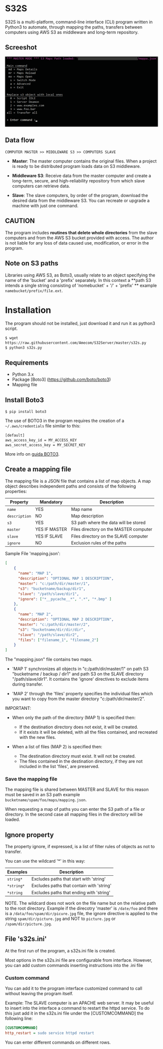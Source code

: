 # S32S

S32S is a multi-platform, command-line interface (CLI) program written in Python3
to automate, through mapping the paths,
transfers between computers using AWS S3
as middleware and long-term repository.


## Screeshot

![S32S Screenshot](https://raw.githubusercontent.com/Amecom/S32S/master/screenshot.png)

## Data flow

```
COMPUTER MASTER >> MIDDLEWARE S3 >> COMPUTERS SLAVE
```

- **Master**:
The master computer contains the original files. When a project is ready to be
distributed program loads data on S3 middleware.


- **Middleware S3**:
Receive data from the master computer and create a long-term, secure, and high-reliability repository
from which slave computers can retrieve data.

- **Slave**:
The slave computers, by order of the program, download the desired data from the middleware S3.
You can recreate or upgrade a machine with just one command.

## CAUTION
The program includes **routines that delete whole directories** from the slave computers
and from the AWS S3 bucket provided with access.
The author is not liable for any loss of data caused
use, modification, or error in the program.


## Note on S3 paths

Libraries using AWS S3, as Boto3, usually relate
to an object specifying the name of the 'bucket' and a 'prefix' separately.
In this context a **path S3 intends
a single string consisting of 'nomebucket' + '/' + 'prefix' **
example `namebucket/prefix/file.ext`.

# Installation

The program should not be installed, just download it and run it as python3 script.
```
$ wget https://raw.githubusercontent.com/Amecom/S32Server/master/s32s.py
$ python3 s32s.py
```

## Requirements

- Python 3.x
- Package [Boto3] (https://github.com/boto/boto3)
- Mapping file

## Install Boto3

```
$ pip install boto3
```
The use of BOTO3 in the program
requires the creation of a ```~/.aws/credentials``` file similar to this:
```
[default]
aws_access_key_id = MY_ACCESS_KEY
aws_secret_access_key = MY_SECRET_KEY
```

More info on [guida BOTO3](https://github.com/boto/boto3).

## Create a mapping file

The mapping file is a JSON file that contains a list of map objects.
A map object describes independent paths and consists of the following properties:

| Property | Mandatory | Description |
| --- | --- | --- |
| `name` | YES | Map name |
| `description` | NO  | Map description |
| `s3` | YES | S3 path where the data will be stored |
| `master` | YES IF MASTER | Files directory on the MASTER computer |
| `slave` | YES IF SLAVE | Files directory on the SLAVE computer |
| `ignore` | NO | Exclusion rules of the paths |

Sample File 'mapping.json':
```json
[
    {
      "name": "MAP 1",
      "description": "OPTIONAL MAP 1 DESCRIPTION",
      "master": "c:/path/dir/master/1",
      "s3": "bucketname/backup/dir1",
      "slave": "/path/slave/dir1",
      "ignore": ["*__pycache__*", ".*", "*.bmp" ]
    },
    {
      "name": "MAP 2",
      "description": "OPTIONAL MAP 2 DESCRIPTION",
      "master": "c:/path/dir/master/2",
      "s3": "bucketname/dir/dir/dir",
      "slave": "/path/slave/dir2",
	  "files": ["filename_1", "filename_2"]
    }
]
```

The "mapping.json" file contains two maps.

- 'MAP 1' synchronizes all objects in "c:/path/dir/master/1"
on path S3 "bucketname / backup / dir1" and path S3 on the SLAVE directory "/path/slave/dir1".
It contains the 'ignore' directives to exclude items during transfer.

- 'MAP 2' through the 'files' property specifies the individual files
which you want to copy from the master directory "c:/path/dir/master/2".

IMPORTANT:

- When only the path of the directory (MAP 1) is specified then:
	- If the destination directory does not exist, it will be created.
	- If it exists it will be deleted, with all the files contained, and recreated with the new files.

- When a list of files (MAP 2) is specified then:
	- The destination directory must exist. It will not be created.
	- The files contained in the destination directory, if they are not included in the list 'files', are preserved.

### Save the mapping file

The mapping file is shared between MASTER and SLAVE for this reason
must be saved in an S3 path example `bucketname/spam/foo/maps/mapping.json`.

When requesting a map of paths you can enter the S3 path of a file or directory.
In the second case all mapping files in the directory will be loaded.

## Ignore property

The property ignore, if expressed, is a list of filter rules of objects as not to transfer.

You can use the wildcard '*' in this way:

| Examples | Description |
| --- | --- |
| `string*` | Excludes paths that start with 'string' |
| `*string*`| Excludes paths that contain with 'string' |
| `*string` | Excludes paths that ending with 'string' |

NOTE. The wildcard does not work on the file name but on the relative path
to the root directory. Example if the direcotry 'master' is `/date/foo`
and there is a `/data/foo/spam/dir/picure.jpg` file, the ignore directive is applied
to the string `spam/dir/picture.jpg` and NOT to `picture.jpg` or `/spam/dir/picture.jpg`.

## File 's32s.ini'

At the first run of the program, a s32s.ini file is created.

Most options in the s32s.ini file are configurable
from interface. However, you can add custom commands
inserting instructions into the .ini file

### Custom command

You can add it to the program interface
customized command to call without leaving the program itself.

Example: The SLAVE computer is an APACHE web server.
It may be useful to insert into the interface
a command to restart the httpd service.
To do this just add it in the s32s.ini file under the [CUSTOMCOMMAND]
the following line:

```ini
[CUSTOMCOMMAND]
http_restart = sudo service httpd restart
```
You can enter different commands on different rows.